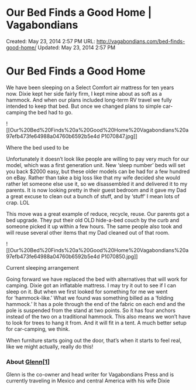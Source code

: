 # Our Bed Finds a Good Home | Vagabondians

Created: May 23, 2014 2:57 PM
URL: http://vagabondians.com/bed-finds-good-home/
Updated: May 23, 2014 2:57 PM

# Our Bed Finds a Good Home

We have been sleeping on a Select Comfort air mattress for ten years now. Dixie kept her side fairly firm, I kept mine about as soft as a hammock. And when our plans included long-term RV travel we fully intended to keep that bed. But once we changed plans to simple car-camping the bed had to go.

![[Our%20Bed%20Finds%20a%20Good%20Home%20Vagabondians%20a97efb473fe64988a04760b6592b5e4d P1070847.jpg]]

Where the bed used to be

Unfortunately it doesn’t look like people are willing to pay very much for our model, which was a first generation unit. New ‘sleep number’ beds will set you back $2000 easy, but these older models can be had for a few hundred on eBay. Rather than take a big loss like that my wife decided she would rather let someone else use it, so we disassembled it and delivered it to my parents. It is now looking pretty in their guest bedroom and it gave my Dad a great excuse to clean out a bunch of stuff, and by ‘stuff’ I mean lots of crap. LOL

This move was a great example of reduce, recycle, reuse. Our parents got a bed upgrade. They put their old OLD hide-a-bed couch by the curb and someone picked it up within a few hours. The same people also took and will reuse several other items that my Dad cleaned out of that room.

![[Our%20Bed%20Finds%20a%20Good%20Home%20Vagabondians%20a97efb473fe64988a04760b6592b5e4d P1070850.jpg]]

Current sleeping arrangement

Going forward we have replaced the bed with alternatives that will work for camping. Dixie got an inflatable mattress. I may try it out to see if I can sleep on it. But when we first looked for something for me we went for ‘hammock-like.’ What we found was something billed as a ‘folding hammock.’ It has a pole through the end of the fabric on each end and the pole is suspended from the stand at two points. So it has four anchors instead of the two on a traditional hammock. This also means we won’t have to look for trees to hang it from. And it will fit in a tent. A much better setup for car-camping, we think.

When furniture starts going out the door, that’s when it starts to feel real, like we might actually, really do this!

### About [Glenn[1]](http://vagabondians.com/author/dixonge/)

Glenn is the co-owner and head writer for Vagabondians Press and is currently traveling in Mexico and central America with his wife Dixie
